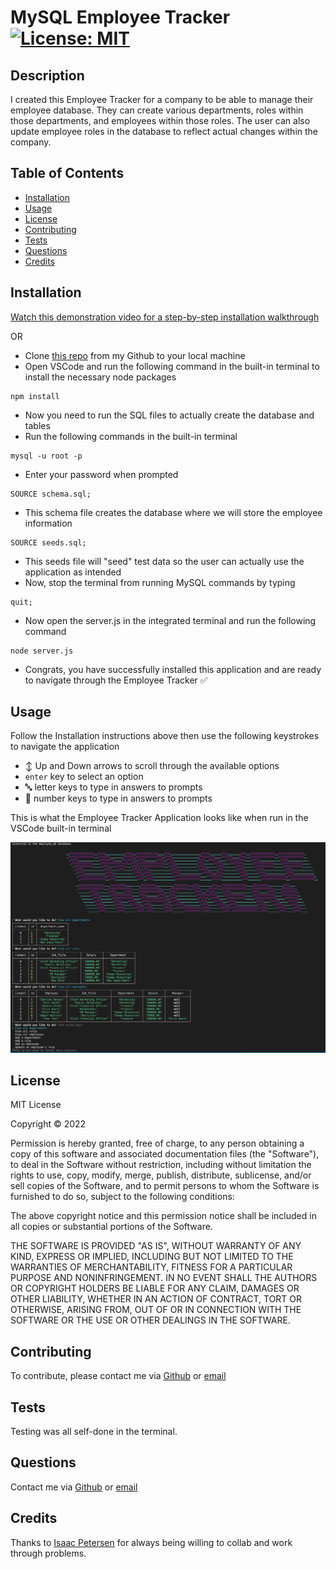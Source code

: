 # MySQL Employee Tracker [![License: MIT](https://img.shields.io/badge/License-MIT-yellow.svg)](https://opensource.org/licenses/MIT)

## Description
I created this Employee Tracker for a company to be able to manage their employee database. They can create various departments, roles within those departments, and employees within those roles. The user can also update employee roles in the database to reflect actual changes within the company.

## Table of Contents
- [Installation](#installation)
- [Usage](#usage)
- [License](#license)
- [Contributing](#contributing)
- [Tests](#tests)
- [Questions](#questions)
- [Credits](#credits)

## Installation
      
[Watch this demonstration video for a step-by-step installation walkthrough](https://www.youtube.com/watch?v=9ZBxpcoHhV4)

OR   
- Clone [this repo](https://github.com/sabhanson/HW12-MySQL-EmployeeTracker) from my Github to your local machine
- Open VSCode and run the following command in the built-in terminal to install the necessary node packages
``` 
npm install
```
- Now you need to run the SQL files to actually create the database and tables
- Run the following commands in the built-in terminal
```
mysql -u root -p
```
- Enter your password when prompted
```
SOURCE schema.sql;
```
- This schema file creates the database where we will store the employee information
```
SOURCE seeds.sql;
```
- This seeds file will "seed" test data so the user can actually use the application as intended
- Now, stop the terminal from running MySQL commands by typing
```
quit;
```
- Now open the server.js in the integrated terminal and run the following command
```
node server.js
```
- Congrats, you have successfully installed this application and are ready to navigate through the Employee Tracker  ✅

## Usage
Follow the Installation instructions above then use the following keystrokes to navigate the application
- ↕️ Up and Down arrows to scroll through the available options
- `enter` key to select an option
- 🔤 letter keys to type in answers to prompts
- 🔢 number keys to type in answers to prompts    

This is what the Employee Tracker Application looks like when run in the VSCode built-in terminal

![Screenshot of Employee Tracker Application](/assets/EmpTracker.png)  

## License
<p>
MIT License

  Copyright &copy; 2022 
  
  Permission is hereby granted, free of charge, to any person obtaining a copy
  of this software and associated documentation files (the "Software"), to deal
  in the Software without restriction, including without limitation the rights
  to use, copy, modify, merge, publish, distribute, sublicense, and/or sell
  copies of the Software, and to permit persons to whom the Software is
  furnished to do so, subject to the following conditions:
  
  The above copyright notice and this permission notice shall be included in all
  copies or substantial portions of the Software.
  
  THE SOFTWARE IS PROVIDED "AS IS", WITHOUT WARRANTY OF ANY KIND, EXPRESS OR
  IMPLIED, INCLUDING BUT NOT LIMITED TO THE WARRANTIES OF MERCHANTABILITY,
  FITNESS FOR A PARTICULAR PURPOSE AND NONINFRINGEMENT. IN NO EVENT SHALL THE
  AUTHORS OR COPYRIGHT HOLDERS BE LIABLE FOR ANY CLAIM, DAMAGES OR OTHER
  LIABILITY, WHETHER IN AN ACTION OF CONTRACT, TORT OR OTHERWISE, ARISING FROM,
  OUT OF OR IN CONNECTION WITH THE SOFTWARE OR THE USE OR OTHER DEALINGS IN THE
  SOFTWARE.

  </p>

## Contributing
To contribute, please contact me via [Github](https://www.github.com/sabhanson) or [email](mailto:sabhanson7@gmail.com)

## Tests
Testing was all self-done in the terminal.

## Questions
Contact me via [Github](https://www.github.com/sabhanson) or [email](mailto:sabhanson7@gmail.com)

## Credits
Thanks to [Isaac Petersen](https://www.github.com/idpetersen) for always being willing to collab and work through problems.
